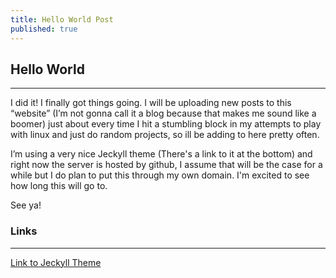 ```yaml
---
title: Hello World Post
published: true
---
```

## Hello World
---

I did it! I finally got things going. I will be uploading new posts to this “website” (I’m not gonna call it a blog because that makes me sound like a boomer) just about every time I hit a stumbling block in my attempts to play with linux and just do random projects, so ill be adding to here pretty often.

I’m using a very nice Jeckyll theme (There's a link to it at the bottom) and right now the server is hosted by github, I assume that will be the case for a while but I do plan to put this through my own domain. I'm excited to see how long this will go to. 

See ya!


### Links
---

[Link to Jeckyll Theme](http://jekyllthemes.org/themes/hacker-blog/)
